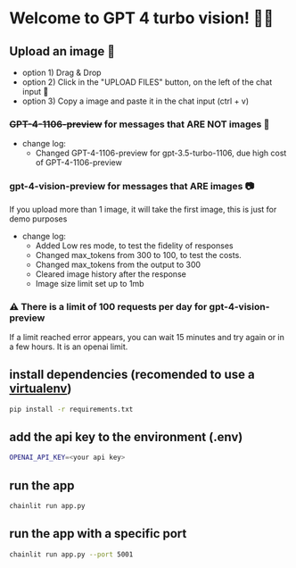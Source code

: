 # Welcome to GPT 4 turbo vision! 🚀🤖

## Upload an image 🔗
- option 1) Drag & Drop
- option 2) Click in the "UPLOAD FILES" button, on the left of the chat input 💬
- option 3) Copy a image and paste it in the chat input (ctrl + v)

### ~~GPT-4-1106-preview~~ for messages that ARE NOT images 📝
* change log:
    - Changed GPT-4-1106-preview for gpt-3.5-turbo-1106, due high cost of GPT-4-1106-preview
### gpt-4-vision-preview for messages that ARE images 📷
If you upload more than 1 image, it will take the first image, this is just for demo purposes
* change log:
    - Added Low res mode, to test the fidelity of responses
    - Changed max_tokens from 300 to 100, to test the costs.
    - Changed max_tokens from the output to 300
    - Cleared image history after the response
    - Image size limit set up to 1mb

### ⚠ There is a limit of 100 requests per day for gpt-4-vision-preview
If a limit reached error appears, you can wait 15 minutes and try again or in a few hours. It is an openai limit.


## install dependencies (recomended to use a [virtualenv](https://docs.python.org/3/library/venv.html))
```bash
pip install -r requirements.txt
```

## add the api key to the environment (.env)
```bash
OPENAI_API_KEY=<your api key>
```

## run the app
```bash
chainlit run app.py
```

## run the app with a specific port
```bash
chainlit run app.py --port 5001
```
